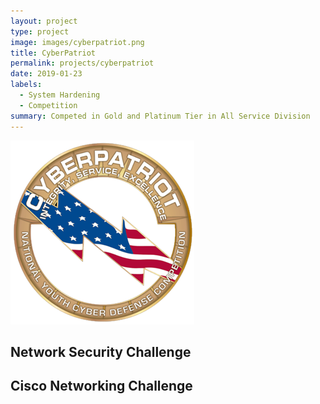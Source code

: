 ```yaml
---
layout: project
type: project
image: images/cyberpatriot.png
title: CyberPatriot
permalink: projects/cyberpatriot
date: 2019-01-23
labels:
  - System Hardening
  - Competition
summary: Competed in Gold and Platinum Tier in All Service Division
---
```

<img class="ui medium right floated rounded image" src="/images/cyberpatriot.png">

## Network Security Challenge

## Cisco Networking Challenge
